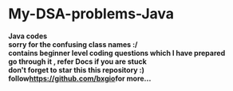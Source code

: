 # My-DSA-problems-Java
<b>Java codes<b><br>
sorry for the confusing class names :/<br>
contains beginner level coding questions which I have prepared<br>
go through it , refer Docs if you are stuck <br>
don't forget to star this this repository :)<br>
<b>follow</b><a>https://github.com/bxgio</a><nbsp><nbsp><nbsp><b>for more...</b>
